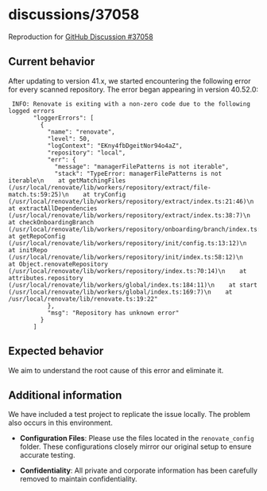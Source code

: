 # discussions/37058
Reproduction for [GitHub Discussion #37058](https://github.com/renovatebot/renovate/discussions/37058)

## Current behavior

After updating to version 41.x, we started encountering the following error for every scanned repository. The error began appearing in version 40.52.0:

```
 INFO: Renovate is exiting with a non-zero code due to the following logged errors
       "loggerErrors": [
         {
           "name": "renovate",
           "level": 50,
           "logContext": "EKny4fbDgeitNor94o4aZ",
           "repository": "local",
           "err": {
             "message": "managerFilePatterns is not iterable",
             "stack": "TypeError: managerFilePatterns is not iterable\n    at getMatchingFiles (/usr/local/renovate/lib/workers/repository/extract/file-match.ts:59:25)\n    at tryConfig (/usr/local/renovate/lib/workers/repository/extract/index.ts:21:46)\n    at extractAllDependencies (/usr/local/renovate/lib/workers/repository/extract/index.ts:38:7)\n    at checkOnboardingBranch (/usr/local/renovate/lib/workers/repository/onboarding/branch/index.ts:109:23)\n    at getRepoConfig (/usr/local/renovate/lib/workers/repository/init/config.ts:13:12)\n    at initRepo (/usr/local/renovate/lib/workers/repository/init/index.ts:58:12)\n    at Object.renovateRepository (/usr/local/renovate/lib/workers/repository/index.ts:70:14)\n    at attributes.repository (/usr/local/renovate/lib/workers/global/index.ts:184:11)\n    at start (/usr/local/renovate/lib/workers/global/index.ts:169:7)\n    at /usr/local/renovate/lib/renovate.ts:19:22"
           },
           "msg": "Repository has unknown error"
         }
       ]
```

## Expected behavior

We aim to understand the root cause of this error and eliminate it.

## Additional information

We have included a test project to replicate the issue locally. The problem also occurs in this environment.

- **Configuration Files**: Please use the files located in the `renovate_config` folder. These configurations closely mirror our original setup to ensure accurate testing.
  
- **Confidentiality**: All private and corporate information has been carefully removed to maintain confidentiality.
